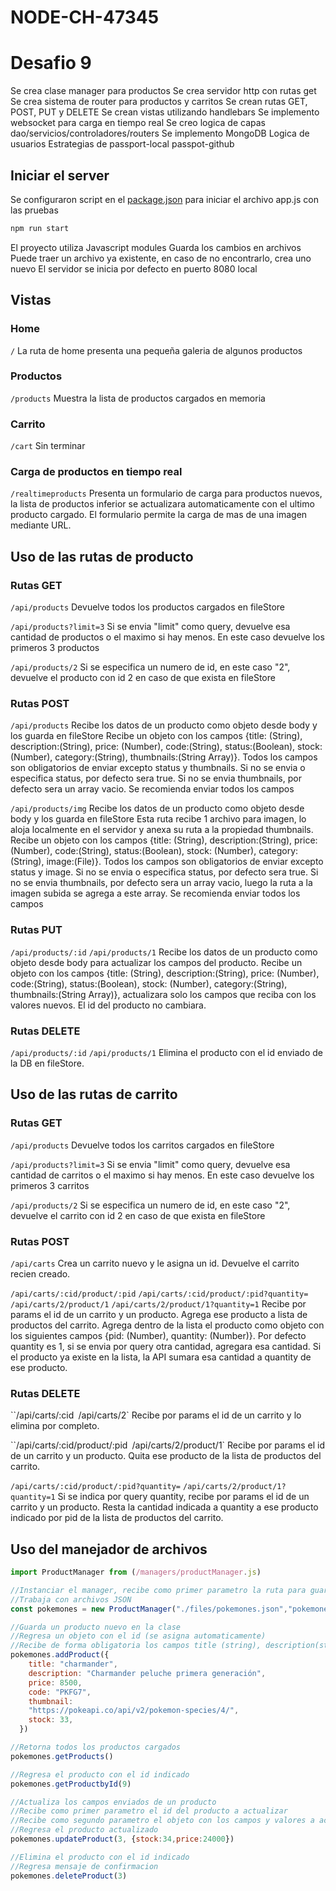 # NODE-CH-47345

# Desafio 9

Se crea clase manager para productos
Se crea servidor http con rutas get
Se crea sistema de router para productos y carritos
Se crean rutas GET, POST, PUT y DELETE
Se crean vistas utilizando handlebars
Se implemento websocket para carga en tiempo real
Se creo logica de capas dao/servicios/controladores/routers
Se implemento MongoDB
Logica de usuarios
Estrategias de passport-local passpot-github

## Iniciar el server

Se configuraron script en el [package.json](https://github.com/totoargumedo/NODE-CH-47345/package.json) para iniciar el archivo app.js con las pruebas

```bash
npm run start
```

El proyecto utiliza Javascript modules
Guarda los cambios en archivos
Puede traer un archivo ya existente, en caso de no encontrarlo, crea uno nuevo
El servidor se inicia por defecto en puerto 8080 local

## Vistas

### Home

`/`
La ruta de home presenta una pequeña galeria de algunos productos

### Productos

`/products`
Muestra la lista de productos cargados en memoria

### Carrito

`/cart`
Sin terminar

### Carga de productos en tiempo real

`/realtimeproducts`
Presenta un formulario de carga para productos nuevos, la lista de productos inferior se actualizara automaticamente con el ultimo producto cargado.
El formulario permite la carga de mas de una imagen mediante URL.

## Uso de las rutas de producto

### Rutas GET

`/api/products`
Devuelve todos los productos cargados en fileStore

`/api/products?limit=3`
Si se envia "limit" como query, devuelve esa cantidad de productos o el maximo si hay menos. En este caso devuelve los primeros 3 productos

`/api/products/2`
Si se especifica un numero de id, en este caso "2", devuelve el producto con id 2 en caso de que exista en fileStore

### Rutas POST

`/api/products`
Recibe los datos de un producto como objeto desde body y los guarda en fileStore
Recibe un objeto con los campos {title: (String), description:(String), price: (Number), code:(String), status:(Boolean), stock: (Number), category:(String), thumbnails:(String Array)}.
Todos los campos son obligatorios de enviar excepto status y thumbnails.
Si no se envia o especifica status, por defecto sera true.
Si no se envia thumbnails, por defecto sera un array vacio.
Se recomienda enviar todos los campos

`/api/products/img`
Recibe los datos de un producto como objeto desde body y los guarda en fileStore
Esta ruta recibe 1 archivo para imagen, lo aloja localmente en el servidor y anexa su ruta a la propiedad thumbnails.
Recibe un objeto con los campos {title: (String), description:(String), price: (Number), code:(String), status:(Boolean), stock: (Number), category:(String), image:(File)}.
Todos los campos son obligatorios de enviar excepto status y image.
Si no se envia o especifica status, por defecto sera true.
Si no se envia thumbnails, por defecto sera un array vacio, luego la ruta a la imagen subida se agrega a este array.
Se recomienda enviar todos los campos

### Rutas PUT

`/api/products/:id`
`/api/products/1`
Recibe los datos de un producto como objeto desde body para actualizar los campos del producto.
Recibe un objeto con los campos {title: (String), description:(String), price: (Number), code:(String), status:(Boolean), stock: (Number), category:(String), thumbnails:(String Array)}, actualizara solo los campos que reciba con los valores nuevos.
El id del producto no cambiara.

### Rutas DELETE

`/api/products/:id`
`/api/products/1`
Elimina el producto con el id enviado de la DB en fileStore.

## Uso de las rutas de carrito

### Rutas GET

`/api/products`
Devuelve todos los carritos cargados en fileStore

`/api/products?limit=3`
Si se envia "limit" como query, devuelve esa cantidad de carritos o el maximo si hay menos. En este caso devuelve los primeros 3 carritos

`/api/products/2`
Si se especifica un numero de id, en este caso "2", devuelve el carrito con id 2 en caso de que exista en fileStore

### Rutas POST

`/api/carts`
Crea un carrito nuevo y le asigna un id.
Devuelve el carrito recien creado.

`/api/carts/:cid/product/:pid`
`/api/carts/:cid/product/:pid?quantity=`
`/api/carts/2/product/1`
`/api/carts/2/product/1?quantity=1`
Recibe por params el id de un carrito y un producto. Agrega ese producto a lista de productos del carrito.
Agrega dentro de la lista el producto como objeto con los siguientes campos {pid: (Number), quantity: (Number)}.
Por defecto quantity es 1, si se envia por query otra cantidad, agregara esa cantidad.
Si el producto ya existe en la lista, la API sumara esa cantidad a quantity de ese producto.

### Rutas DELETE

``/api/carts/:cid`
`/api/carts/2`
Recibe por params el id de un carrito y lo elimina por completo.

``/api/carts/:cid/product/:pid`
`/api/carts/2/product/1`
Recibe por params el id de un carrito y un producto. Quita ese producto de la lista de productos del carrito.

`/api/carts/:cid/product/:pid?quantity=`
`/api/carts/2/product/1?quantity=1`
Si se indica por query quantity, recibe por params el id de un carrito y un producto. Resta la cantidad indicada a quantity a ese producto indicado por pid de la lista de productos del carrito.

## Uso del manejador de archivos

```javascript
import ProductManager from (/managers/productManager.js)

//Instanciar el manager, recibe como primer parametro la ruta para guardar el archivo y como segundo el nombre de la colección
//Trabaja con archivos JSON
const pokemones = new ProductManager("./files/pokemones.json","pokemones")

//Guarda un producto nuevo en la clase
//Regresa un objeto con el id (se asigna automaticamente)
//Recibe de forma obligatoria los campos title (string), description(string), price(number), code(string, unico), thumbnail(string) y stock(number)
pokemones.addProduct({
    title: "charmander",
    description: "Charmander peluche primera generación",
    price: 8500,
    code: "PKFG7",
    thumbnail:
    "https://pokeapi.co/api/v2/pokemon-species/4/",
    stock: 33,
  })

//Retorna todos los productos cargados
pokemones.getProducts()

//Regresa el producto con el id indicado
pokemones.getProductbyId(9)

//Actualiza los campos enviados de un producto
//Recibe como primer parametro el id del producto a actualizar
//Recibe como segundo parametro el objeto con los campos y valores a actualizar
//Regresa el producto actualizado
pokemones.updateProduct(3, {stock:34,price:24000})

//Elimina el producto con el id indicado
//Regresa mensaje de confirmacion
pokemones.deleteProduct(3)
```
